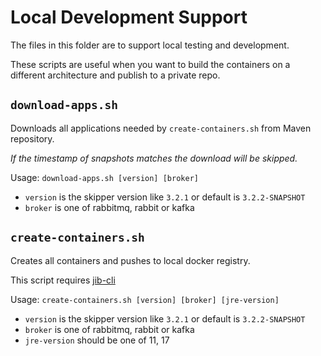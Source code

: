 # Local Development Support

The files in this folder are to support local testing and development.

These scripts are useful when you want to build the containers on a different architecture and publish to a private repo.

## `download-apps.sh`
Downloads all applications needed by `create-containers.sh` from Maven repository.

*If the timestamp of snapshots matches the download will be skipped.*

Usage: `download-apps.sh [version] [broker]`
* `version` is the skipper version like `3.2.1` or default is `3.2.2-SNAPSHOT`
* `broker` is one of rabbitmq, rabbit or kafka

## `create-containers.sh`
Creates all containers and pushes to local docker registry.

This script requires [jib-cli](https://github.com/GoogleContainerTools/jib/tree/master/jib-cli)

Usage: `create-containers.sh [version] [broker] [jre-version]`
* `version` is the skipper version like `3.2.1` or default is `3.2.2-SNAPSHOT`
* `broker` is one of rabbitmq, rabbit or kafka 
* `jre-version` should be one of 11, 17
